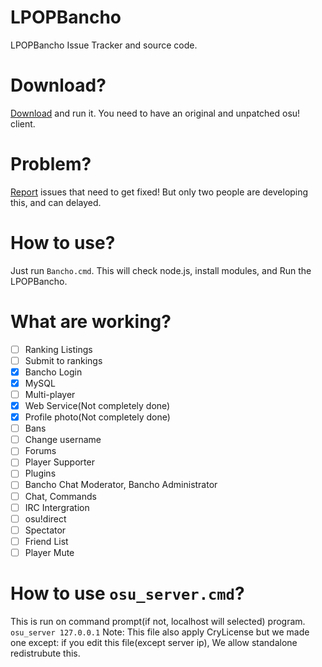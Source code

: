 # LPOPBancho
LPOPBancho Issue Tracker and source code.

# Download?
<a href="https://raw.githubusercontent.com/Castar/LPOPBancho/master/LPOPBanchoLauncher.cmd" download>Download</a> and run it. You need to have an original and unpatched osu! client.

# Problem?
[Report](https://github.com/Castar/LPOPBancho/issues) issues that need to get fixed!
But only two people are developing this, and can delayed.

# How to use?
Just run `Bancho.cmd`. This will check node.js, install modules, and Run the LPOPBancho.

# What are working?
- [ ] Ranking Listings
- [ ] Submit to rankings
- [x] Bancho Login
- [x] MySQL
- [ ] Multi-player
- [x] Web Service(Not completely done)
- [x] Profile photo(Not completely done)
- [ ] Bans
- [ ] Change username
- [ ] Forums
- [ ] Player Supporter
- [ ] Plugins
- [ ] Bancho Chat Moderator, Bancho Administrator
- [ ] Chat, Commands
- [ ] IRC Intergration
- [ ] osu!direct
- [ ] Spectator
- [ ] Friend List
- [ ] Player Mute

# How to use `osu_server.cmd`?
This is run on command prompt(if not, localhost will selected) program.
`osu_server 127.0.0.1` 
Note: This file also apply CryLicense but we made one except: if you edit this file(except server ip), We allow standalone redistrubute this.